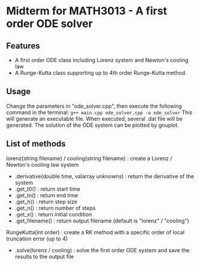 # Midterm for MATH3013 - A first order ODE solver

## Features
* A first order ODE class including Lorenz system and Newton's cooling law
* A Runge-Kutta class supporting up to 4th order Runge-Kutta method

## Usage
Change the parameters in "ode_solver.cpp", then execute the following command in the terminal:
` g++ main.cpp ode_solver.cpp -o ode_solver `
This will generate an executable file. When executed, several .dat file will be generated.
The solution of the ODE system can be plotted by gnuplot.

## List of methods
lorenz(string filename) / cooling(string filename) : create a Lorenz / Newton's cooling law system
* .derivative(double time, valarray unknowns) : return the derivative of the system
* .get_t0() : return start time
* .get_tn() : return end time
* .get_h() : return step size
* .get_n() : return number of steps
* .get_x() : return initial condition
* .get_filename() : return output filename (default is "lorenz" / "cooling")

RungeKutta(int order) : create a RK method with a specific order of local truncation error (up to 4)
* .solve(lorenz / cooling) : solve the first order ODE system and save the results to the output file